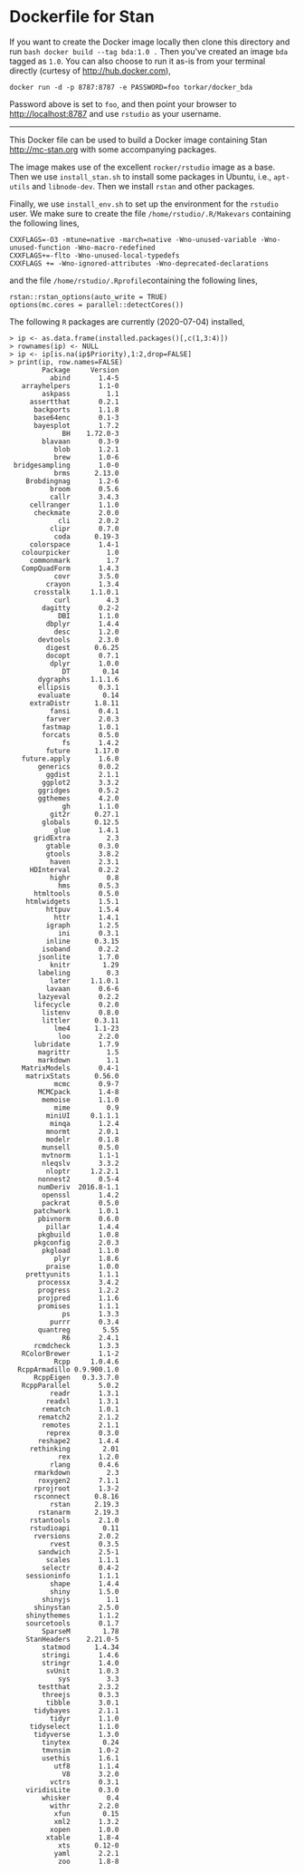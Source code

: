 # Dockerfile for Stan

If you want to create the Docker image locally then clone this directory and run `bash docker build --tag bda:1.0 .` Then you've created an image `bda` tagged as `1.0`. You can also choose to run it as-is from your terminal directly (curtesy of <http://hub.docker.com>),

```{bash}
docker run -d -p 8787:8787 -e PASSWORD=foo torkar/docker_bda
```

Password above is set to `foo`, and then point your browser to <http://localhost:8787> and use `rstudio` as your username.

***

This Docker file can be used to build a Docker image containing Stan <http://mc-stan.org> with some accompanying packages.

The image makes use of the excellent `rocker/rstudio` image as a base. Then we use `install_stan.sh` to install some packages in Ubuntu, i.e., `apt-utils` and `libnode-dev`. Then we install `rstan` and other packages.

Finally, we use `install_env.sh` to set up the environment for the `rstudio` user. We make sure to create the file `/home/rstudio/.R/Makevars` containing the following lines,

```{bash}
CXXFLAGS=-O3 -mtune=native -march=native -Wno-unused-variable -Wno-unused-function -Wno-macro-redefined
CXXFLAGS+=-flto -Wno-unused-local-typedefs
CXXFLAGS += -Wno-ignored-attributes -Wno-deprecated-declarations
```

and the file `/home/rstudio/.Rprofile`containing the following lines,

```{bash}
rstan::rstan_options(auto_write = TRUE)
options(mc.cores = parallel::detectCores())
```

The following `R` packages are currently (2020-07-04) installed,

```{R}
> ip <- as.data.frame(installed.packages()[,c(1,3:4)])
> rownames(ip) <- NULL
> ip <- ip[is.na(ip$Priority),1:2,drop=FALSE]
> print(ip, row.names=FALSE)
        Package     Version
          abind       1.4-5
   arrayhelpers       1.1-0
        askpass         1.1
     assertthat       0.2.1
      backports       1.1.8
      base64enc       0.1-3
      bayesplot       1.7.2
             BH    1.72.0-3
        blavaan       0.3-9
           blob       1.2.1
           brew       1.0-6
 bridgesampling       1.0-0
           brms      2.13.0
    Brobdingnag       1.2-6
          broom       0.5.6
          callr       3.4.3
     cellranger       1.1.0
      checkmate       2.0.0
            cli       2.0.2
          clipr       0.7.0
           coda      0.19-3
     colorspace       1.4-1
   colourpicker         1.0
     commonmark         1.7
   CompQuadForm       1.4.3
           covr       3.5.0
         crayon       1.3.4
      crosstalk     1.1.0.1
           curl         4.3
        dagitty       0.2-2
            DBI       1.1.0
         dbplyr       1.4.4
           desc       1.2.0
       devtools       2.3.0
         digest      0.6.25
         docopt       0.7.1
          dplyr       1.0.0
             DT        0.14
       dygraphs     1.1.1.6
       ellipsis       0.3.1
       evaluate        0.14
     extraDistr      1.8.11
          fansi       0.4.1
         farver       2.0.3
        fastmap       1.0.1
        forcats       0.5.0
             fs       1.4.2
         future      1.17.0
   future.apply       1.6.0
       generics       0.0.2
         ggdist       2.1.1
        ggplot2       3.3.2
       ggridges       0.5.2
       ggthemes       4.2.0
             gh       1.1.0
          git2r      0.27.1
        globals      0.12.5
           glue       1.4.1
      gridExtra         2.3
         gtable       0.3.0
         gtools       3.8.2
          haven       2.3.1
     HDInterval       0.2.2
          highr         0.8
            hms       0.5.3
      htmltools       0.5.0
    htmlwidgets       1.5.1
         httpuv       1.5.4
           httr       1.4.1
         igraph       1.2.5
            ini       0.3.1
         inline      0.3.15
        isoband       0.2.2
       jsonlite       1.7.0
          knitr        1.29
       labeling         0.3
          later     1.1.0.1
         lavaan       0.6-6
       lazyeval       0.2.2
      lifecycle       0.2.0
        listenv       0.8.0
        littler      0.3.11
           lme4      1.1-23
            loo       2.2.0
      lubridate       1.7.9
       magrittr         1.5
       markdown         1.1
   MatrixModels       0.4-1
    matrixStats      0.56.0
           mcmc       0.9-7
       MCMCpack       1.4-8
        memoise       1.1.0
           mime         0.9
         miniUI     0.1.1.1
          minqa       1.2.4
         mnormt       2.0.1
         modelr       0.1.8
        munsell       0.5.0
        mvtnorm       1.1-1
        nleqslv       3.3.2
         nloptr     1.2.2.1
       nonnest2       0.5-4
       numDeriv  2016.8-1.1
        openssl       1.4.2
        packrat       0.5.0
      patchwork       1.0.1
       pbivnorm       0.6.0
         pillar       1.4.4
       pkgbuild       1.0.8
      pkgconfig       2.0.3
        pkgload       1.1.0
           plyr       1.8.6
         praise       1.0.0
    prettyunits       1.1.1
       processx       3.4.2
       progress       1.2.2
       projpred       1.1.6
       promises       1.1.1
             ps       1.3.3
          purrr       0.3.4
       quantreg        5.55
             R6       2.4.1
      rcmdcheck       1.3.3
   RColorBrewer       1.1-2
           Rcpp     1.0.4.6
  RcppArmadillo 0.9.900.1.0
      RcppEigen   0.3.3.7.0
   RcppParallel       5.0.2
          readr       1.3.1
         readxl       1.3.1
        rematch       1.0.1
       rematch2       2.1.2
        remotes       2.1.1
         reprex       0.3.0
       reshape2       1.4.4
     rethinking        2.01
            rex       1.2.0
          rlang       0.4.6
      rmarkdown         2.3
       roxygen2       7.1.1
      rprojroot       1.3-2
      rsconnect      0.8.16
          rstan      2.19.3
       rstanarm      2.19.3
     rstantools       2.1.0
     rstudioapi        0.11
      rversions       2.0.2
          rvest       0.3.5
       sandwich       2.5-1
         scales       1.1.1
        selectr       0.4-2
    sessioninfo       1.1.1
          shape       1.4.4
          shiny       1.5.0
        shinyjs         1.1
      shinystan       2.5.0
    shinythemes       1.1.2
    sourcetools       0.1.7
        SparseM        1.78
    StanHeaders    2.21.0-5
        statmod      1.4.34
        stringi       1.4.6
        stringr       1.4.0
         svUnit       1.0.3
            sys         3.3
       testthat       2.3.2
        threejs       0.3.3
         tibble       3.0.1
      tidybayes       2.1.1
          tidyr       1.1.0
     tidyselect       1.1.0
      tidyverse       1.3.0
        tinytex        0.24
        tmvnsim       1.0-2
        usethis       1.6.1
           utf8       1.1.4
             V8       3.2.0
          vctrs       0.3.1
    viridisLite       0.3.0
        whisker         0.4
          withr       2.2.0
           xfun        0.15
           xml2       1.3.2
          xopen       1.0.0
         xtable       1.8-4
            xts      0.12-0
           yaml       2.2.1
            zoo       1.8-8
```
